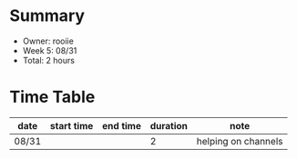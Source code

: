 # Summary
* Owner: rooiie
* Week 5: 08/31
* Total: 2 hours

# Time Table
| date  | start time  | end time | duration  |  note |
|---|---|---|---|---|
| 08/31  |   |   |  2 | helping on channels |


